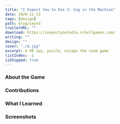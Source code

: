```yaml
---
title: "I Expect You to Die 3: Cog in the Machine"
date: 2020-11-13
tags: [design]
path: blog/ieytd
trailerURL: ""
download: https://iexpectyoutodie.schellgames.com/
writing: ""
design: ""
cover: "./d.jpg"
excerpt: A VR spy, puzzle, escape the room game
listIndex: -1
isShipped: true
---
```


### About the Game



### Contributions



### What I Learned



### Screenshots

<!-- | <div style="width:400px" ></div>  | <div style="width:400px" ></div> |
| --------------------------------- | -------------------------------- |
| ![](./Images/screencap_one.png)   | ![](./Images/screencap_two.png)  |
| ![](./Images/screencap_three.png) | ![](./Images/screencap_four.png) | -->
